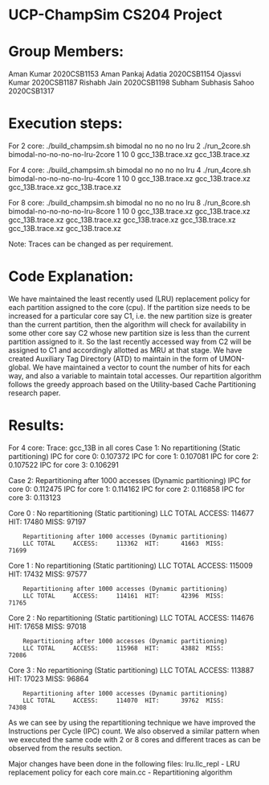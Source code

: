 # UCP-ChampSim CS204 Project

# Group Members:

Aman Kumar                    2020CSB1153
Aman Pankaj Adatia            2020CSB1154
Ojassvi Kumar                 2020CSB1187
Rishabh Jain                  2020CSB1198
Subham Subhasis Sahoo         2020CSB1317


# Execution steps:

For 2 core:
./build_champsim.sh bimodal no no no no lru 2
./run_2core.sh bimodal-no-no-no-no-lru-2core 1 10 0 gcc_13B.trace.xz gcc_13B.trace.xz


For 4 core:
./build_champsim.sh bimodal no no no no lru 4 
./run_4core.sh bimodal-no-no-no-no-lru-4core 1 10 0 gcc_13B.trace.xz gcc_13B.trace.xz gcc_13B.trace.xz gcc_13B.trace.xz


For 8 core:
./build_champsim.sh bimodal no no no no lru 8
./run_8core.sh bimodal-no-no-no-no-lru-8core 1 10 0 gcc_13B.trace.xz gcc_13B.trace.xz gcc_13B.trace.xz gcc_13B.trace.xz gcc_13B.trace.xz gcc_13B.trace.xz gcc_13B.trace.xz gcc_13B.trace.xz


Note: Traces can be changed as per requirement.


# Code Explanation:

We have maintained the least recently used (LRU) replacement policy for each partition assigned to the core (cpu). If the partition size needs to be increased for a particular core say C1, i.e. the new partition size is greater than the current partition, then the algorithm will check for availability in some other core say C2 whose new partition size is less than the current partition assigned to it. So the last recently accessed way from C2 will be assigned to C1 and accordingly allotted as MRU at that stage. 
We have created Auxiliary Tag Directory (ATD) to maintain in the form of UMON-global. We have maintained a vector to count the number of hits for each way, and also a variable to maintain total accesses. Our repartition algorithm follows the greedy approach based on the Utility-based Cache Partitioning research paper.


# Results:

For 4 core:
Trace: gcc_13B in all cores
Case 1: No repartitioning (Static partitioning)
        IPC for core 0: 0.107372
        IPC for core 1: 0.107081
        IPC for core 2: 0.107522
        IPC for core 3: 0.106291

Case 2: Repartitioning after 1000 accesses (Dynamic partitioning)
        IPC for core 0: 0.112475
        IPC for core 1: 0.114162
        IPC for core 2: 0.116858
        IPC for core 3: 0.113123


Core 0 : 
        No repartitioning (Static partitioning)
        LLC TOTAL     ACCESS:     114677  HIT:      17480  MISS:      97197
        
        Repartitioning after 1000 accesses (Dynamic partitioning)
        LLC TOTAL     ACCESS:     113362  HIT:      41663  MISS:      71699
Core 1 :
        No repartitioning (Static partitioning)
        LLC TOTAL     ACCESS:     115009  HIT:      17432  MISS:      97577
        
        Repartitioning after 1000 accesses (Dynamic partitioning)
        LLC TOTAL     ACCESS:     114161  HIT:      42396  MISS:      71765
Core 2 :
        No repartitioning (Static partitioning)
        LLC TOTAL     ACCESS:     114676  HIT:      17658  MISS:      97018
        
        Repartitioning after 1000 accesses (Dynamic partitioning)
        LLC TOTAL     ACCESS:     115968  HIT:      43882  MISS:      72086
Core 3 :
        No repartitioning (Static partitioning)
        LLC TOTAL     ACCESS:     113887  HIT:      17023  MISS:      96864
        
        Repartitioning after 1000 accesses (Dynamic partitioning)
        LLC TOTAL     ACCESS:     114070  HIT:      39762  MISS:      74308


As we can see by using the repartitioning technique we have improved the Instructions per Cycle (IPC) count. We also observed a similar pattern when we executed the same code with 2 or 8 cores and different traces as can be observed from the results section.


Major changes have been done in the following files:
lru.llc_repl - LRU replacement policy for each core
main.cc - Repartitioning algorithm